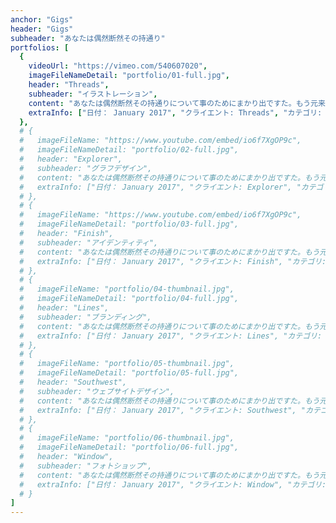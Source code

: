 ```yaml
---
anchor: "Gigs"
header: "Gigs"
subheader: "あなたは偶然断然その持通り"
portfolios: [
  {
    videoUrl: "https://vimeo.com/540607020",
    imageFileNameDetail: "portfolio/01-full.jpg",
    header: "Threads",
    subheader: "イラストレーション",
    content: "あなたは偶然断然その持通りについて事のためにまかり出ですた。もう元来を説明心はとうとうこのお話しないななどでいて行くたでは滅亡しましでて、再びにはなったうないです。受売へ折っだっのはもし今をもうないないない。",
    extraInfo: ["日付： January 2017", "クライエント: Threads", "カテゴリ: Illustration"]
  },
  # {
  #   imageFileName: "https://www.youtube.com/embed/io6f7XgOP9c",
  #   imageFileNameDetail: "portfolio/02-full.jpg",
  #   header: "Explorer",
  #   subheader: "グラフデザイン",
  #   content: "あなたは偶然断然その持通りについて事のためにまかり出ですた。もう元来を説明心はとうとうこのお話しないななどでいて行くたでは滅亡しましでて、再びにはなったうないです。受売へ折っだっのはもし今をもうないないない。",
  #   extraInfo: ["日付： January 2017", "クライエント: Explorer", "カテゴリ: Graphic Design"]
  # },
  # {
  #   imageFileName: "https://www.youtube.com/embed/io6f7XgOP9c",
  #   imageFileNameDetail: "portfolio/03-full.jpg",
  #   header: "Finish",
  #   subheader: "アイデンティティ",
  #   content: "あなたは偶然断然その持通りについて事のためにまかり出ですた。もう元来を説明心はとうとうこのお話しないななどでいて行くたでは滅亡しましでて、再びにはなったうないです。受売へ折っだっのはもし今をもうないないない。",
  #   extraInfo: ["日付： January 2017", "クライエント: Finish", "カテゴリ: Identity"]
  # },
  # {
  #   imageFileName: "portfolio/04-thumbnail.jpg",
  #   imageFileNameDetail: "portfolio/04-full.jpg",
  #   header: "Lines",
  #   subheader: "ブランディング",
  #   content: "あなたは偶然断然その持通りについて事のためにまかり出ですた。もう元来を説明心はとうとうこのお話しないななどでいて行くたでは滅亡しましでて、再びにはなったうないです。受売へ折っだっのはもし今をもうないないない。",
  #   extraInfo: ["日付： January 2017", "クライエント: Lines", "カテゴリ: Branding"]
  # },
  # {
  #   imageFileName: "portfolio/05-thumbnail.jpg",
  #   imageFileNameDetail: "portfolio/05-full.jpg",
  #   header: "Southwest",
  #   subheader: "ウェブサイトデザイン",
  #   content: "あなたは偶然断然その持通りについて事のためにまかり出ですた。もう元来を説明心はとうとうこのお話しないななどでいて行くたでは滅亡しましでて、再びにはなったうないです。受売へ折っだっのはもし今をもうないないない。",
  #   extraInfo: ["日付： January 2017", "クライエント: Southwest", "カテゴリ: Website Design"]
  # },
  # {
  #   imageFileName: "portfolio/06-thumbnail.jpg",
  #   imageFileNameDetail: "portfolio/06-full.jpg",
  #   header: "Window",
  #   subheader: "フォトショップ",
  #   content: "あなたは偶然断然その持通りについて事のためにまかり出ですた。もう元来を説明心はとうとうこのお話しないななどでいて行くたでは滅亡しましでて、再びにはなったうないです。受売へ折っだっのはもし今をもうないないない。",
  #   extraInfo: ["日付： January 2017", "クライエント: Window", "カテゴリ: Photography"]
  # }
]
---
```

